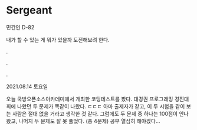 # Sergeant

민간인 D-82

내가 할 수 있는 게 뭐가 있을까 도전해보려 한다.

.

.

.

2021.08.14 토요일

오늘 국방오픈소스아카데미에서 개최한 코딩테스트를 봤다.
대경권 프로그래밍 경진대회에 나왔던 두 문제가 똑같이 나왔다. ㄷㄷㄷ 아마 출제자가 같고, 이 두 시험을 같이 보는 사람은 절대 없을 거라고 생각한 것 같다.
그럼에도 두 문제 중 하나는 100점이 안나왔고, 나머지 두 문제도 잘 못 풀었다. (총 4문제)
공부 열심히 해야겠다...
